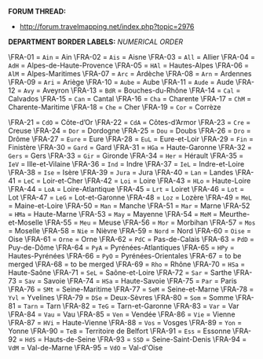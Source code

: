 ﻿**FORUM THREAD:**
- http://forum.travelmapping.net/index.php?topic=2976


**DEPARTMENT BORDER LABELS:**
*NUMERICAL ORDER*

\FRA-01 = `Ain` = Ain
\FRA-02 = `Ais` = Aisne
\FRA-03 = `All` = Allier
\FRA-04 = `AdH` = Alpes-de-Haute-Provence
\FRA-05 = `HAl` = Hautes-Alpes
\FRA-06 = `AlM` = Alpes-Maritimes
\FRA-07 = `Arc` = Ardèche
\FRA-08 = `Arn` = Ardennes
\FRA-09 = `Ari` = Ariège
\FRA-10 = `Aube` = Aube
\FRA-11 = `Aude` = Aude
\FRA-12 = `Avy` = Aveyron
\FRA-13 = `BdR` = Bouches-du-Rhône
\FRA-14 = `Cal` = Calvados
\FRA-15 = `Can` = Cantal
\FRA-16 = `Cha` = Charente
\FRA-17 = `ChM` = Charente-Maritime
\FRA-18 = `Che` = Cher
\FRA-19 = `Cor` = Corrèze

\FRA-21 = `CdO` = Côte-d’Or
\FRA-22 = `CdA` = Côtes-d’Armor
\FRA-23 = `Cre` = Creuse
\FRA-24 = `Dor` = Dordogne
\FRA-25 = `Dou` = Doubs
\FRA-26 = `Dro` = Drôme
\FRA-27 = `Eure` = Eure
\FRA-28 = `EuL` = Eure-et-Loir
\FRA-29 = `Fin` = Finistère
\FRA-30 = `Gard` = Gard
\FRA-31 = `HGa` = Haute-Garonne
\FRA-32 = `Gers` = Gers
\FRA-33 = `Gir` = Gironde
\FRA-34 = `Her` =  Hérault
\FRA-35 = `IeV` = Ille-et-Vilaine
\FRA-36 = `Ind` = Indre
\FRA-37 = `IeL` = Indre-et-Loire
\FRA-38 = `Ise` = Isère
\FRA-39 = `Jura` = Jura
\FRA-40 = `Lan` = Landes
\FRA-41 = `LeC` = Loir-et-Cher
\FRA-42 = `Loi` = Loire
\FRA-43 = `HLo` = Haute-Loire
\FRA-44 = `LoA` = Loire-Atlantique
\FRA-45 = `Lrt` = Loiret
\FRA-46 = `Lot` = Lot
\FRA-47 = `LeG` = Lot-et-Garonne
\FRA-48 = `Loz` = Lozère
\FRA-49 = `MeL` = Maine-et-Loire
\FRA-50 = `Man` = Manche
\FRA-51 = `Mar` = Marne
\FRA-52 = `HMa` = Haute-Marne
\FRA-53 = `May` = Mayenne
\FRA-54 = `MeM` = Meurthe-et-Moselle
\FRA-55 = `Meu` = Meuse
\FRA-56 = `Mor` = Morbihan
\FRA-57 = `Mos` = Moselle
\FRA-58 = `Nie` = Nièvre
\FRA-59 = `Nord` = Nord
\FRA-60 = `Oise` = Oise
\FRA-61 = `Orne` = Orne
\FRA-62 = `PdC` = Pas-de-Calais
\FRA-63 = `PdD` = Puy-de-Dôme
\FRA-64 = `PyA` = Pyrénées-Atlantiques
\FRA-65 = `HPy` = Hautes-Pyrénées
\FRA-66 = `PyO` = Pyrénées-Orientales
\FRA-67 = to be merged
\FRA-68 = to be merged
\FRA-69 = `Rho` = Rhône
\FRA-70 = `HSa` = Haute-Saône
\FRA-71 = `SeL` = Saône-et-Loire
\FRA-72 = `Sar` = Sarthe
\FRA-73 = `Sav` = Savoie
\FRA-74 = `HSa` = Haute-Savoie
\FRA-75 = `Par` = Paris
\FRA-76 = `SMt` = Seine-Maritime
\FRA-77 = `SeM` = Seine-et-Marne
\FRA-78 = `Yvl` = Yvelines
\FRA-79 = `DSe` = Deux-Sèvres
\FRA-80 = `Som` = Somme
\FRA-81 = `Tarn` = Tarn
\FRA-82 = `TeG` = Tarn-et-Garonne
\FRA-83 = `Var` = Var
\FRA-84 = `Vau` = Vau
\FRA-85 = `Ven` = Vendée
\FRA-86 = `Vie` = Vienne
\FRA-87 = `HVi` = Haute-Vienne
\FRA-88 = `Vos` = Vosges
\FRA-89 = `Yon` = Yonne
\FRA-90 = `TeB` = Territoire de Belfort
\FRA-91 = `Ess` = Essonne
\FRA-92 = `HdS` = Hauts-de-Seine
\FRA-93 = `SSD` = Seine-Saint-Denis
\FRA-94 = `VdM` = Val-de-Marne
\FRA-95 = `VdO` = Val-d'Oise
